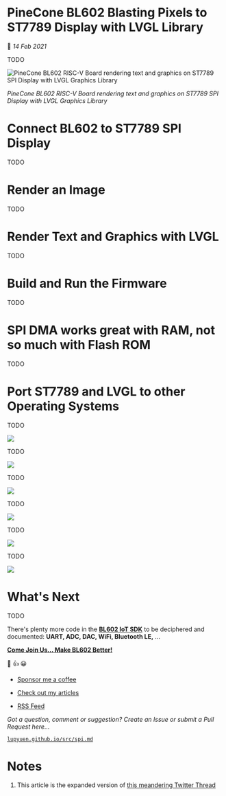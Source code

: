 # PineCone BL602 Blasting Pixels to ST7789 Display with LVGL Library

📝 _14 Feb 2021_

TODO

![PineCone BL602 RISC-V Board rendering text and graphics on ST7789 SPI Display with LVGL Graphics Library](https://lupyuen.github.io/images/display-title.jpg)

_PineCone BL602 RISC-V Board rendering text and graphics on ST7789 SPI Display with LVGL Graphics Library_

# Connect BL602 to ST7789 SPI Display

TODO

# Render an Image

TODO

# Render Text and Graphics with LVGL

TODO

# Build and Run the Firmware

TODO

# SPI DMA works great with RAM, not so much with Flash ROM

TODO

# Port ST7789 and LVGL to other Operating Systems

TODO

![](https://lupyuen.github.io/images/display-box3.jpg)

TODO

![](https://lupyuen.github.io/images/display-connect2.jpg)

TODO

![](https://lupyuen.github.io/images/display-connect3.jpg)

TODO

![](https://lupyuen.github.io/images/display-addlvgl.png)

TODO

![](https://lupyuen.github.io/images/display-battery.jpg)

TODO

![](https://lupyuen.github.io/images/display-log.jpg)

# What's Next

TODO

There's plenty more code in the [__BL602 IoT SDK__](https://github.com/bouffalolab/bl_iot_sdk) to be deciphered and documented: __UART, ADC, DAC, WiFi, Bluetooth LE,__ ...

[__Come Join Us... Make BL602 Better!__](https://wiki.pine64.org/wiki/Nutcracker)

🙏 👍 😀

-   [Sponsor me a coffee](https://github.com/sponsors/lupyuen)

-   [Check out my articles](https://lupyuen.github.io)

-   [RSS Feed](https://lupyuen.github.io/rss.xml)

_Got a question, comment or suggestion? Create an Issue or submit a Pull Request here..._

[`lupyuen.github.io/src/spi.md`](https://github.com/lupyuen/lupyuen.github.io/blob/master/src/spi.md)

# Notes

1.  This article is the expanded version of [this meandering Twitter Thread](https://twitter.com/MisterTechBlog/status/1358691021073178624?s=20)
